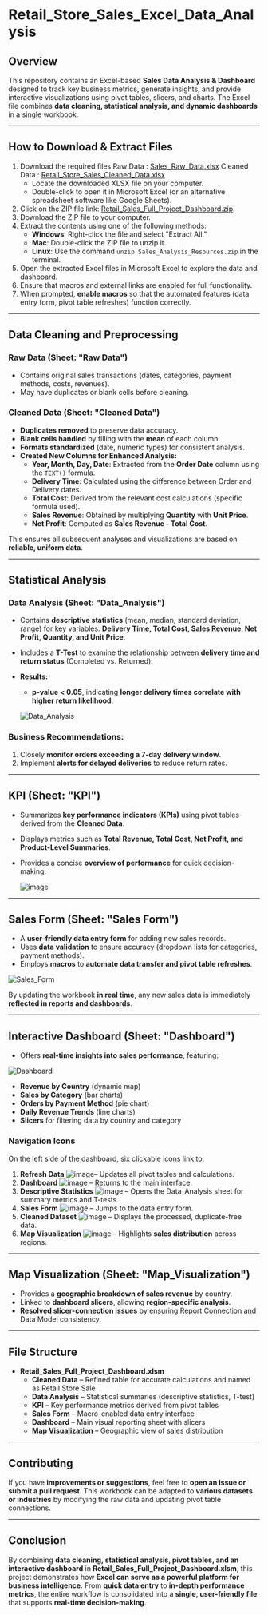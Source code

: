 # Retail_Store_Sales_Excel_Data_Analysis

## Overview
This repository contains an Excel-based **Sales Data Analysis & Dashboard** designed to track key business metrics, generate insights, and provide interactive visualizations using pivot tables, slicers, and charts. The Excel file combines **data cleaning, statistical analysis, and dynamic dashboards** in a single workbook.

---

## How to Download & Extract Files
1. Download the required files
Raw Data : [Sales_Raw_Data.xlsx](https://github.com/Saher-Younas/Retail_Store_Excel_Data_Analysis/blob/main/sales_raw_data.xlsx)                                                       Cleaned Data : [Retail_Store_Sales_Cleaned_Data.xlsx](https://github.com/Saher-Younas/Retail_Store_Excel_Data_Analysis/blob/main/Retail_Store_Sales_Cleaned_Data.xlsx)
   - Locate the downloaded XLSX file on your computer.
   - Double-click to open it in Microsoft Excel (or an alternative spreadsheet software like Google Sheets).
2. Click on the ZIP file link: [Retail_Sales_Full_Project_Dashboard.zip](https://github.com/Saher-Younas/Retail_Store_Excel_Data_Analysis/blob/main/Retail_Sales_Full_Project_Dashboard.zip).
3. Download the ZIP file to your computer.
4. Extract the contents using one of the following methods:
   - **Windows**: Right-click the file and select "Extract All."
   - **Mac**: Double-click the ZIP file to unzip it.
   - **Linux**: Use the command `unzip Sales_Analysis_Resources.zip` in the terminal.
5. Open the extracted Excel files in Microsoft Excel to explore the data and dashboard.
6. Ensure that macros and external links are enabled for full functionality.
7. When prompted, **enable macros** so that the automated features (data entry form, pivot table refreshes) function correctly.

---

## Data Cleaning and Preprocessing
### **Raw Data (Sheet: "Raw Data")**
- Contains original sales transactions (dates, categories, payment methods, costs, revenues).
- May have duplicates or blank cells before cleaning.

### **Cleaned Data (Sheet: "Cleaned Data")**
- **Duplicates removed** to preserve data accuracy.
- **Blank cells handled** by filling with the **mean** of each column.
- **Formats standardized** (date, numeric types) for consistent analysis.
- **Created New Columns for Enhanced Analysis:**
  - **Year, Month, Day, Date**: Extracted from the **Order Date** column using the `TEXT()` formula.
  - **Delivery Time**: Calculated using the difference between Order and Delivery dates.
  - **Total Cost**: Derived from the relevant cost calculations (specific formula used).
  - **Sales Revenue**: Obtained by multiplying **Quantity** with **Unit Price**.
  - **Net Profit**: Computed as **Sales Revenue - Total Cost**.

This ensures all subsequent analyses and visualizations are based on **reliable, uniform data**.

---

## Statistical Analysis
### **Data Analysis (Sheet: "Data_Analysis")**
- Contains **descriptive statistics** (mean, median, standard deviation, range) for key variables: **Delivery Time, Total Cost, Sales Revenue, Net Profit, Quantity, and Unit Price**.
- Includes a **T-Test** to examine the relationship between **delivery time and return status** (Completed vs. Returned).
- **Results:**
  - **p-value < 0.05**, indicating **longer delivery times correlate with higher return likelihood**.

  ![Data_Analysis](https://github.com/user-attachments/assets/ff8e3fd9-fd62-446f-9c68-be44dc5c10ac)

  
### **Business Recommendations:**
1. Closely **monitor orders exceeding a 7-day delivery window**.
2. Implement **alerts for delayed deliveries** to reduce return rates.

---

## KPI (Sheet: "KPI")
- Summarizes **key performance indicators (KPIs)** using pivot tables derived from the **Cleaned Data**.
- Displays metrics such as **Total Revenue, Total Cost, Net Profit, and Product-Level Summaries**.
- Provides a concise **overview of performance** for quick decision-making.

  ![image](https://github.com/user-attachments/assets/ed788da8-6a54-43ce-9314-237049569202)


---

## Sales Form (Sheet: "Sales Form")

- A **user-friendly data entry form** for adding new sales records.
- Uses **data validation** to ensure accuracy (dropdown lists for categories, payment methods).
- Employs **macros** to **automate data transfer and pivot table refreshes**.
  
![Sales_Form](https://github.com/user-attachments/assets/65d31744-21f3-46b3-8837-27db5a1253b5)

By updating the workbook **in real time**, any new sales data is immediately **reflected in reports and dashboards**.

---

## Interactive Dashboard (Sheet: "Dashboard")
- Offers **real-time insights into sales performance**, featuring:

![Dashboard](https://github.com/user-attachments/assets/534d1b7f-a441-4acd-9af7-4a1074707f9d)


  - **Revenue by Country** (dynamic map)
  - **Sales by Category** (bar charts)
  - **Orders by Payment Method** (pie chart)
  - **Daily Revenue Trends** (line charts)
  - **Slicers** for filtering data by country and category

### **Navigation Icons**
On the left side of the dashboard, six clickable icons link to:



1. **Refresh Data** ![image](https://github.com/user-attachments/assets/fa95ccb6-fbf0-48b3-8c66-3ef3ca3d4323)– Updates all pivot tables and calculations.
2. **Dashboard** ![image](https://github.com/user-attachments/assets/02b17cef-56af-44fa-b7ec-7537e085d7bd)
  – Returns to the main interface.
3. **Descriptive Statistics** ![image](https://github.com/user-attachments/assets/c6df1649-1cb7-432d-b57a-e40107b39bea)
  – Opens the Data_Analysis sheet for summary metrics and T-tests.
4. **Sales Form**  ![image](https://github.com/user-attachments/assets/cab73641-5f2a-41ec-aed5-c1ee9770c2b0)
 – Jumps to the data entry form.
5. **Cleaned Dataset** ![image](https://github.com/user-attachments/assets/3d9f48cd-5f98-4bab-84ca-af87e6a36964)
 – Displays the processed, duplicate-free data.
6. **Map Visualization** ![image](https://github.com/user-attachments/assets/33d05d92-cd96-471d-bc28-50193c02a12c)
 – Highlights **sales distribution** across regions.

---

## Map Visualization (Sheet: "Map_Visualization")
- Provides a **geographic breakdown of sales revenue** by country.
- Linked to **dashboard slicers**, allowing **region-specific analysis**.
- **Resolved slicer-connection issues** by ensuring Report Connection and Data Model consistency.

---

## File Structure
- **Retail_Sales_Full_Project_Dashboard.xlsm**
  - **Cleaned Data** – Refined table for accurate calculations and named as Retail Store Sale
  - **Data Analysis** – Statistical summaries (descriptive statistics, T-test)
  - **KPI** – Key performance metrics derived from pivot tables
  - **Sales Form** – Macro-enabled data entry interface
  - **Dashboard** – Main visual reporting sheet with slicers
  - **Map Visualization** – Geographic view of sales distribution

---

## Contributing
If you have **improvements or suggestions**, feel free to **open an issue or submit a pull request**. This workbook can be adapted to **various datasets or industries** by modifying the raw data and updating pivot table connections.

---

## Conclusion
By combining **data cleaning, statistical analysis, pivot tables, and an interactive dashboard** in **Retail_Sales_Full_Project_Dashboard.xlsm**, this project demonstrates how **Excel can serve as a powerful platform for business intelligence**. From **quick data entry** to **in-depth performance metrics**, the entire workflow is consolidated into a **single, user-friendly file** that supports **real-time decision-making**.

